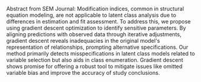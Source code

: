 Abstract from SEM Journal:
Modification indices, common in structural equation modeling, are not applicable to latent class analysis due to differences in estimation and fit assessment. To address this, we propose using gradient descent optimization to identify sensitive parameters. By aligning predictions with observed data through iterative adjustments, gradient descent reveals inadequacies in the original model's representation of relationships, prompting alternative specifications. Our method primarily detects misspecifications in latent class models related to variable selection but also aids in class enumeration. Gradient descent shows promise for offering a robust tool to mitigate issues like omitted variable bias and improve the accuracy of study conclusions.
